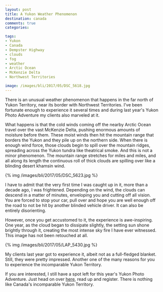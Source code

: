 ```yaml
---
layout: post
title: A Yukon Weather Phenomenon
destination: canada
comments: true
categories:

tags:
- Yukon
- Canada
- Dempster Highway
- clouds
- fog
- weather
- Arctic Ocean
- McKenzie Delta
- Northwest Territories

image: /images/bli/2017/05/DSC_5618.jpg
---
```


There is an unusual weather phenomenon that happens in the far north of Yukon Territory, near its border with Northwest Territories. I've been fortunate enough to experience it several times and during last year's Yukon Photo Adventure my clients also marveled at it. 

<!--more-->

What happens is that the cold winds coming off the nearby Arctic Ocean travel over the vast McKenzie Delta, pushing enormous amounts of moisture before them. These moist winds then hit the mountain range that borders the Yukon and they pile up on the northern side. When there is enough wind force, those clouds begin to spill over the mountain ridges, spreading across the Yukon tundra like theatrical smoke. And this is not a minor phenomenon. The mountain range stretches for miles and miles, and all along its length the continuous roll of thick clouds are spilling over like a blinding desert khamsin wind. 

{% img /images/bli/2017/05/DSC_5623.jpg %}

I have to admit that the very first time I was caught up in it, more than a decade ago, I was frightened. Depending on the wind, the clouds can descend in a matter of minutes, enveloping you and cutting off all vision. You are forced to stop your car, pull over and hope you are well enough off the road to not be hit by another blinded vehicle driver. It can also be entirely disorienting. 

However, once you get accustomed to it, the experience is awe-inspiring. One year, as the cloud began to dissipate slightly, the setting sun shone brightly through it, creating the most intense sky fire I have ever witnessed. This image has not been retouched at all. 

{% img /images/bli/2017/05/LAP_5430.jpg %}

My clients last year got to experience it, albeit not as a full-fledged blanket. Still, they were pretty impressed. Another one of the many reasons for you to experience the incomparable Yukon Territory. 

If you are interested, I still have a spot left for this year's Yukon Photo Adventure. Just head on over [here](http://www.lesterpickerphoto.com/workshops/upcoming-workshops.html#yukon), read up and register. There is nothing like Canada's incomparable Yukon Territory. 